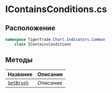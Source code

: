
# IContainsConditions.cs
## Расположение
```csharp
namespace TigerTrade.Chart.Indicators.Common  
    class IContainsConditions
```

## Методы
| Название | Описание |
| --- | --- |
| [`GetBrush`](./Методы/GetBrush.md) | *Описание* |
